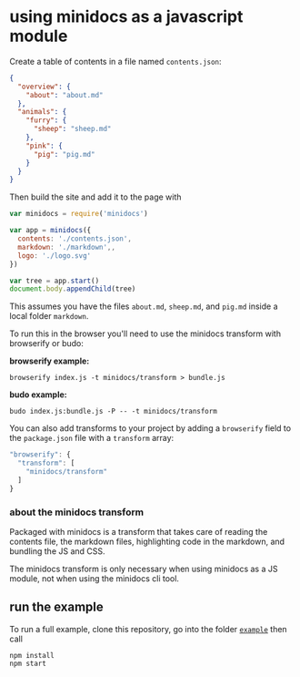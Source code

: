 # using minidocs as a javascript module

Create a table of contents in a file named `contents.json`:

```json
{
  "overview": {
    "about": "about.md"
  },
  "animals": {
    "furry": {
      "sheep": "sheep.md"
    },
    "pink": {
      "pig": "pig.md"
    }
  }
}
```

Then build the site and add it to the page with

```javascript
var minidocs = require('minidocs')

var app = minidocs({
  contents: './contents.json',
  markdown: './markdown',,
  logo: './logo.svg'
})

var tree = app.start()
document.body.appendChild(tree)
```

This assumes you have the files `about.md`, `sheep.md`, and `pig.md` inside a local folder `markdown`.

To run this in the browser you'll need to use the minidocs transform with browserify or budo:

**browserify example:**

```
browserify index.js -t minidocs/transform > bundle.js
```

**budo example:**

```
budo index.js:bundle.js -P -- -t minidocs/transform
```

You can also add transforms to your project by adding a `browserify` field to the `package.json` file with a `transform` array:

```js
"browserify": {
  "transform": [
    "minidocs/transform"
  ]
}
```

### about the minidocs transform

Packaged with minidocs is a transform that takes care of reading the contents file, the markdown files, highlighting code in the markdown, and bundling the JS and CSS.

The minidocs transform is only necessary when using minidocs as a JS module, not when using the minidocs cli tool.


## run the example

To run a full example, clone this repository, go into the folder [`example`](example) then call

```
npm install
npm start
```